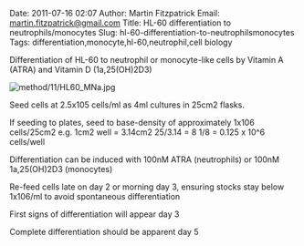 Date: 2011-07-16 02:07
Author: Martin Fitzpatrick
Email: martin.fitzpatrick@gmail.com
Title: HL-60 differentiation to neutrophils/monocytes
Slug: hl-60-differentiation-to-neutrophilsmonocytes
Tags: differentiation,monocyte,hl-60,neutrophil,cell biology

Differentiation of HL-60 to neutrophil or monocyte-like cells by Vitamin A (ATRA) and Vitamin D (1a,25(OH)2D3)


![method/11/HL60_MNa.jpg](/static/images/method/11/HL60_MNa.jpg)








Seed cells at 2.5x105 cells/ml as 4ml cultures in 25cm2 flasks. 

If seeding to plates, seed to base-density of approximately 1x106 cells/25cm2 e.g. 
1cm2 well = 3.14cm2
25/3.14 = 8
1/8 = 0.125 x 10^6 cells/well



Differentiation can be induced with 100nM ATRA (neutrophils) or 100nM 1a,25(OH)2D3 (monocytes)



Re-feed cells late on day 2 or morning day 3, ensuring stocks stay below 1x106/ml to avoid spontaneous differentiation



First signs of differentiation will appear day 3



Complete differentiation should be apparent day 5







